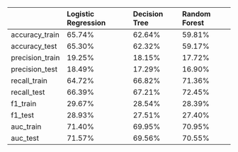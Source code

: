 |                 | Logistic Regression   | Decision Tree   | Random Forest   |
|:----------------|:----------------------|:----------------|:----------------|
| accuracy_train  | 65.74%                | 62.64%          | 59.81%          |
| accuracy_test   | 65.30%                | 62.32%          | 59.17%          |
| precision_train | 19.25%                | 18.15%          | 17.72%          |
| precision_test  | 18.49%                | 17.29%          | 16.90%          |
| recall_train    | 64.72%                | 66.82%          | 71.36%          |
| recall_test     | 66.39%                | 67.21%          | 72.45%          |
| f1_train        | 29.67%                | 28.54%          | 28.39%          |
| f1_test         | 28.93%                | 27.51%          | 27.40%          |
| auc_train       | 71.40%                | 69.95%          | 70.95%          |
| auc_test        | 71.57%                | 69.56%          | 70.55%          |

